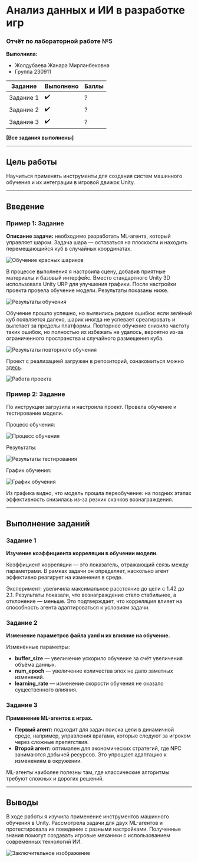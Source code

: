 
# Анализ данных и ИИ в разработке игр

### Отчёт по лабораторной работе №5

**Выполнила:**
- Жолдубаева Жанара Мирланбековна
- Группа 230911

| Задание | Выполнено | Баллы |
|---------|-----------|-------|
| Задание 1 | ✔️        | ?     |
| Задание 2 | ✔️        | ?     |
| Задание 3 | ✔️        | ?     |

**[Все задания выполнены]**

---

## Цель работы
Научиться применять инструменты для создания систем машинного обучения и их интеграции в игровой движок Unity.

---

## Введение

### Пример 1: Задание
**Описание задачи:** необходимо разработать ML-агента, который управляет шаром. Задача шара — оставаться на плоскости и находить перемещающийся куб в случайных координатах.

![Обучение красных шариков](img/img_3.gif)

В процессе выполнения я настроила сцену, добавив приятные материалы и базовый интерфейс. Вместо стандартного Unity 3D использовала Unity URP для улучшения графики. После настройки проекта провела обучение модели. Результаты показаны ниже.

![Результаты обучения](img/img_1.jpg)

Обучение прошло успешно, но выявились редкие ошибки: если зелёный куб появляется далеко, шарик иногда не успевает среагировать и вылетает за пределы платформы. Повторное обучение снизило частоту таких ошибок, но полностью их избежать не удалось, вероятно из-за ограниченного пространства и случайного размещения куба.

![Результаты повторного обучения](img/img_4.jpg)

Проект с реализацией загружен в репозиторий, ознакомиться можно [здесь](https://github.com/justKotCoder/AD_gamedev_lab5).

![Работа проекта](img/img_2.gif)

### Пример 2: Задание
По инструкции загрузила и настроила проект. Провела обучение и тестирование модели.

Процесс обучения:

![Процесс обучения](img/img_5.gif)

Результаты:

![Результаты тестирования](img/img_6.jpg)

График обучения:

![График обучения](img/img_8.jpg)

Из графика видно, что модель прошла переобучение: на поздних этапах эффективность снизилась из-за резких скачков вознаграждения.

---

## Выполнение заданий

### Задание 1
**Изучение коэффициента корреляции в обучении модели.**

Коэффициент корреляции — это показатель, отражающий связь между параметрами. В рамках задачи он определяет, насколько агент эффективно реагирует на изменения в среде.

Эксперимент: увеличила максимальное расстояние до цели с 1.42 до 2.1. Результаты показали, что вознаграждение стало стабильнее, а отклонение — меньше. Это подтверждает, что корреляция влияет на способность агента адаптироваться к условиям задачи.

### Задание 2
**Изменение параметров файла yaml и их влияние на обучение.**

Изменённые параметры:
- **buffer_size** — увеличение ускорило обучение за счёт увеличения объёма данных.
- **num_epoch** — увеличение количества эпох не дало заметных изменений.
- **learning_rate** — изменение скорости обучения не оказало существенного влияния.

### Задание 3
**Применение ML-агентов в играх.**

- **Первый агент:** подходит для задач поиска цели в динамичной среде, например, управления врагами, которые следуют за игроком через сложные препятствия.
- **Второй агент:** оптимален для экономических стратегий, где NPC занимаются добычей ресурсов. Это упрощает адаптацию к изменениям в окружении.

ML-агенты наиболее полезны там, где классические алгоритмы требуют сложных и дорогих решений.

---

## Выводы
В ходе работы я изучила применение инструментов машинного обучения в Unity. Рассмотрела задачи для двух ML-агентов и протестировала их поведение с разными настройками. Полученные знания помогут создавать игровые механики с использованием современных технологий ИИ.

![Заключительное изображение](img/img_end.jpg)
